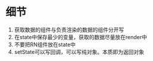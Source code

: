 # 细节

1. 获取数据的组件与负责渲染的数据的组件分开写
2. 在state中保存最少的变量，获取的数据尽量放在render中
3. 不要把RN组件放在state中
4. setState可以写回调，可以写纯对象。本质即为返回对象

